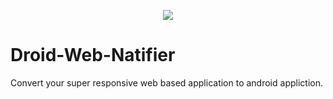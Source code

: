 <p align="center"><img src="https://github.com/MartMbithi/Droid-Web-Natifier/blob/master/logo.png"></p>

# Droid-Web-Natifier
Convert your super responsive web based application to android appliction.
